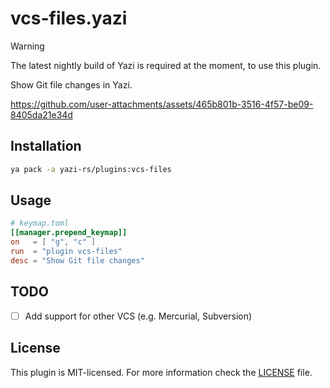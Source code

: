 # vcs-files.yazi

> [!WARNING]
> The latest nightly build of Yazi is required at the moment, to use this plugin.

Show Git file changes in Yazi.

https://github.com/user-attachments/assets/465b801b-3516-4f57-be09-8405da21e34d

## Installation

```sh
ya pack -a yazi-rs/plugins:vcs-files
```

## Usage

```toml
# keymap.toml
[[manager.prepend_keymap]]
on   = [ "g", "c" ]
run  = "plugin vcs-files"
desc = "Show Git file changes"
```

## TODO

- [ ] Add support for other VCS (e.g. Mercurial, Subversion)

## License

This plugin is MIT-licensed. For more information check the [LICENSE](LICENSE) file.
